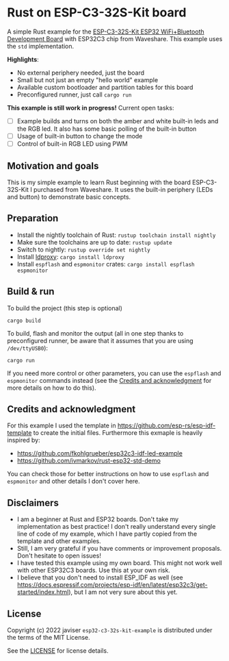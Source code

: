 # Rust on ESP-C3-32S-Kit board
A simple Rust example for the [ESP-C3-32S-Kit ESP32 WiFi+Bluetooth Development Board](https://www.waveshare.com/esp-c3-32s-kit.htm) with ESP32C3 chip from Waveshare. This example uses the `std` implementation.

**Highlights**:
- No external periphery needed, just the board
- Small but not just an empty "hello world" example
- Available custom bootloader and partition tables for this board
- Preconfigured runner, just call `cargo run`

**This example is still work in progress!** Current open tasks:
- [ ] Example builds and turns on both the amber and white built-in leds and the RGB led. It also has some basic polling of the built-in button
- [ ] Usage of built-in button to change the mode
- [ ] Control of built-in RGB LED using PWM

## Motivation and goals
This is my simple example to learn Rust beginning with the board ESP-C3-32S-Kit I purchased from Waveshare. It uses the built-in periphery (LEDs and button) to demonstrate basic concepts. 

## Preparation
- Install the nightly toolchain of Rust: `rustup toolchain install nightly`
- Make sure the toolchains are up to date: `rustup update`
- Switch to nightly: `rustup override set nightly`
- Install [ldproxy](https://crates.io/crates/embuild/ldproxy): `cargo install ldproxy`
- Install `espflash` and `espmonitor` crates: `cargo install espflash espmonitor`

## Build & run
To build the project (this step is optional)
```
cargo build
```
To build, flash and monitor the output (all in one step thanks to preconfigured runner, be aware that it assumes that you are using `/dev/ttyUSB0`):
```
cargo run
```
If you need more control or other parameters, you can use the `espflash` and `espmonitor` commands instead (see the [Credits and acknowledgment](#credits-and-acknowledgment) for more details on how to do this).

## Credits and acknowledgment
For this example I used the template in https://github.com/esp-rs/esp-idf-template to create the initial files. Furthermore this exmaple is heavily inspired by:
- https://github.com/fkohlgrueber/esp32c3-idf-led-example
- https://github.com/ivmarkov/rust-esp32-std-demo

You can check those for better instructions on how to use `espflash` and `espmonitor` and other details I don't cover here.

## Disclaimers
- I am a beginner at Rust and ESP32 boards. Don't take my implementation as best practice! I don't really understand every single line of code of my example, which I have partly copied from the template and other examples.
- Still, I am very grateful if you have comments or improvement proposals. Don't hesitate to open issues!
- I have tested this example using my own board. This might not work well with other ESP32C3 boards. Use this at your own risk.
- I believe that you don't need to install ESP_IDF as well (see https://docs.espressif.com/projects/esp-idf/en/latest/esp32c3/get-started/index.html), but I am not very sure about this yet.

## License
Copyright (c) 2022 javiser
`esp32-c3-32s-kit-example` is distributed under the terms of the MIT License.

See the [LICENSE](LICENSE) for license details.